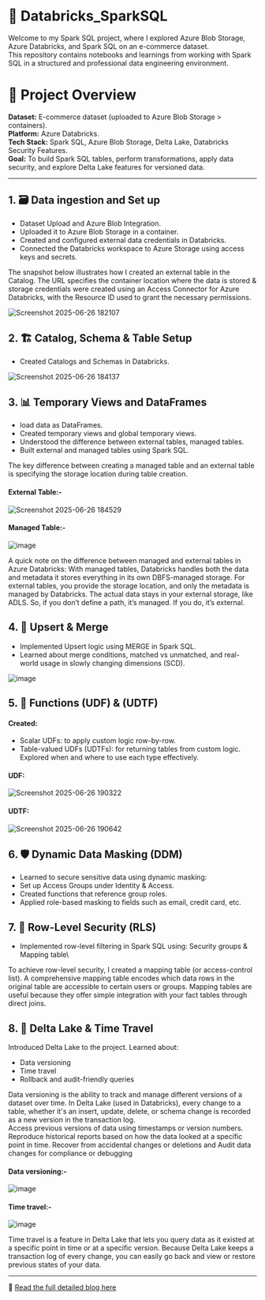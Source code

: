 # 🌟 Databricks_SparkSQL
Welcome to my Spark SQL project, where I explored Azure Blob Storage, Azure Databricks, and Spark SQL on an e-commerce dataset. \
This repository contains notebooks and learnings from working with Spark SQL in a structured and professional data engineering environment.

# 📌 Project Overview
**Dataset:** E-commerce dataset (uploaded to Azure Blob Storage > containers).\
**Platform:** Azure Databricks.\
**Tech Stack:** Spark SQL, Azure Blob Storage, Delta Lake, Databricks Security Features.\
**Goal:** To build Spark SQL tables, perform transformations, apply data security, and explore Delta Lake features for versioned data.


---


##  1. 🗃️ Data ingestion and Set up
- Dataset Upload and Azure Blob Integration. 
- Uploaded it to Azure Blob Storage in a container.
- Created and configured external data credentials in Databricks.
- Connected the Databricks workspace to Azure Storage using access keys and secrets.

The snapshot below illustrates how I created an external table in the Catalog. The URL specifies the container location where the data is stored & storage credentials were created using an Access Connector for Azure Databricks, with the Resource ID used to grant the necessary permissions.

![Screenshot 2025-06-26 182107](https://github.com/user-attachments/assets/d7380da4-d0ba-40a3-8cbf-75453aadea8d)


## 2. 🏗️ Catalog, Schema & Table Setup
- Created Catalogs and Schemas in Databricks.

![Screenshot 2025-06-26 184137](https://github.com/user-attachments/assets/02991b8e-9933-4240-b31c-ca7583808e76)

## 3. 📊 Temporary Views and DataFrames
- load data as DataFrames.
- Created temporary views and global temporary views.
- Understood the difference between external tables, managed tables.
- Built external and managed tables using Spark SQL.


The key difference between creating a managed table and an external table is specifying the storage location during table creation.

#### External Table:-
![Screenshot 2025-06-26 184529](https://github.com/user-attachments/assets/1079cfc2-1d71-4964-83eb-479d83f9d696)

#### Managed Table:-
![image](https://github.com/user-attachments/assets/eb72f848-01be-4e49-bf6d-f14b8c847238)

A quick note on the difference between managed and external tables in Azure Databricks:
With managed tables, Databricks handles both the data and metadata it stores everything in its own DBFS-managed storage.
For external tables, you provide the storage location, and only the metadata is managed by Databricks. The actual data stays in your external storage, like ADLS.
So, if you don’t define a path, it’s managed. If you do, it’s external.

## 4. 🔄 Upsert & Merge
- Implemented Upsert logic using MERGE in Spark SQL.
- Learned about merge conditions, matched vs unmatched, and real-world usage in slowly changing dimensions (SCD).

![image](https://github.com/user-attachments/assets/911204b2-8951-4016-825e-9a7e47bbeace)

## 5. 🧠 Functions (UDF) & (UDTF)
#### Created:
- Scalar UDFs: to apply custom logic row-by-row.
- Table-valued UDFs (UDTFs): for returning tables from custom logic.\
Explored when and where to use each type effectively.

#### UDF:
![Screenshot 2025-06-26 190322](https://github.com/user-attachments/assets/bb0b2f64-fa72-4c39-9b39-ac9ac651c252)

#### UDTF:
![Screenshot 2025-06-26 190642](https://github.com/user-attachments/assets/30609410-6f7a-49cb-af6c-97809f2b6471)

## 6. 🛡️ Dynamic Data Masking (DDM)
- Learned to secure sensitive data using dynamic masking:
- Set up Access Groups under Identity & Access.
- Created functions that reference group roles.
- Applied role-based masking to fields such as email, credit card, etc.


## 7. 🧩 Row-Level Security (RLS)
- Implemented row-level filtering in Spark SQL using: Security groups & Mapping table\
  
To achieve row-level security, I created a mapping table (or access-control list). A comprehensive mapping table encodes which data rows in the original table are accessible to certain users or groups. Mapping tables are useful because they offer simple integration with your fact tables through direct joins.

## 8. 🔁 Delta Lake & Time Travel
Introduced Delta Lake to the project.
Learned about:

- Data versioning
- Time travel
- Rollback and audit-friendly queries

Data versioning is the ability to track and manage different versions of a dataset over time. In Delta Lake (used in Databricks), every change to a table, whether it's an insert, update, delete, or schema change is recorded as a new version in the transaction log.\
Access previous versions of data using timestamps or version numbers. Reproduce historical reports based on how the data looked at a specific point in time. Recover from accidental changes or deletions and Audit data changes for compliance or debugging

#### Data versioning:-
![image](https://github.com/user-attachments/assets/e2545f0f-d2b5-483b-8721-166f127bf8aa)


#### Time travel:-
![image](https://github.com/user-attachments/assets/453cc307-e4f3-46bd-85e4-9e5f60762ac9)


Time travel is a feature in Delta Lake that lets you query data as it existed at a specific point in time or at a specific version. Because Delta Lake keeps a transaction log of every change, you can easily go back and view or restore previous states of your data.

---

📖 [Read the full detailed blog here](https://medium.com/@neeldrji/databricks-sparksql-bfe0af2e47da)

















